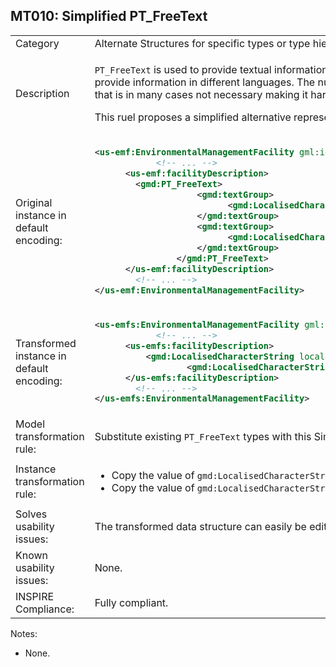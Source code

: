 ## MT010: Simplified PT_FreeText

<table>
<tr>
<td>Category</td>
<td>Alternate Structures for specific types or type hierarchies</td>
</tr>
<tr>
<td>Description</td>
<td><p><code>PT_FreeText</code> is used to provide textual information in different locales using textGroups. These text groups use LocalisedCharacterString to provide information in different languages. The number of text groups is not limited by the data model. This creates a complex structure that is in many cases not necessary making it harder to create and to process.</p> 
<p>This ruel proposes a simplified alternative representation:</p>
</td>
</tr>
<tr>
<td>Original instance in default encoding:</td>
<td>

```xml
<us-emf:EnvironmentalManagementFacility gml:id="id153d54f4-076e-4166-a30c-78e29f2f23ec">
			<!-- ... -->
      <us-emf:facilityDescription>
        <gmd:PT_FreeText>
					<gmd:textGroup>
						  <gmd:LocalisedCharacterString locale="de_DE">Beschreibung der Aktivität</gmd:LocalisedCharacterString>
					</gmd:textGroup>
					<gmd:textGroup>
						  <gmd:LocalisedCharacterString locale="en_EN">Desccription of activity</gmd:LocalisedCharacterString>
					</gmd:textGroup>
				</gmd:PT_FreeText>
      </us-emf:facilityDescription>
		<!-- ... -->
</us-emf:EnvironmentalManagementFacility>

```
   
</td>
</tr>
<tr>
<td>Transformed instance in default encoding:</td>
<td>

```xml
<us-emfs:EnvironmentalManagementFacility gml:id="id153d54f4-076e-4166-a30c-78e29f2f23ec">
			<!-- ... -->
      <us-emfs:facilityDescription>
      	  <gmd:LocalisedCharacterString locale="de_DE">Beschreibung der Aktivität</gmd:LocalisedCharacterString>
				  <gmd:LocalisedCharacterString locale="en_EN">Desccription of activity</gmd:LocalisedCharacterString>
      </us-emfs:facilityDescription>
		<!-- ... -->
</us-emfs:EnvironmentalManagementFacility>
``` 

</td>
</tr>
<tr>
<td>Model transformation rule: </td>
<td>
    <p>Substitute existing <code>PT_FreeText</code> types with this SimplePT_FreeText type.</p>
</td>
</tr>
<tr>
<td>Instance transformation rule:</td>
<td>
	<ul>
		<li>Copy the value of <code>gmd:LocalisedCharacterString</code> to the property <code>gmd:LocalisedCharacterString</code>.</li>
		<li>Copy the value of <code>gmd:LocalisedCharacterString.locale</code> to the property <code>gmd:LocalisedCharacterString.locale</code>.</li>
	</ul>
</td>
</tr>
<tr>
<td>Solves usability issues:</td>
<td>The transformed data structure can easily be edited, filtered and symbolized in desktop GIS and web GIS software.</td>
</tr>
<tr>
<td>Known usability issues:</td>
<td>None.</td>
</tr>
<tr>
<td>INSPIRE Compliance:</td>
<td>Fully compliant.</td>
</tr>
</table>

Notes:

 * None.
